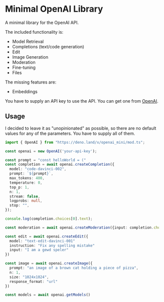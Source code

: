 # Minimal OpenAI Library

A minimal library for the OpenAI API.

The included functionality is:

* Model Retrieval
* Completions (text/code generation)
* Edit
* Image Generation
* Moderation
* Fine-tuning
* Files

The missing features are:

* Embeddings


You have to supply an API key to use the API. You can get one from [OpenAI](https://beta.openai.com/).


## Usage

I decided to leave it as "unopinionated" as possible, so there are no default values for any of the parameters. You have to supply all of them.

```ts
import { OpenAI } from "https://deno.land/x/openai_mini/mod.ts";

const openai = new OpenAI('your-api-key');

const prompt = "const helloWorld = ("
const completion = await openai.createCompletion({
  model: "code-davinci-002",
  prompt: `${prompt}`,
  max_tokens: 400,
  temperature: 0,
  top_p: 1,
  n: 1,
  stream: false,
  logprobs: null,
  stop: "",
});

console.log(completion.choices[0].text);

const moderation = await openai.createModeration({input: completion.choices[0].text})

const edit = await openai.createEdit({
  model: "text-edit-davinci-001"
  instruction: "Fix any spelling mistake"
  input: "I am a gewd speler"
})

const image = await openai.createImage({
  prompt: "an image of a brown cat holding a piece of pizza",
  n: 1,
  size: "1024x1024",
  response_format: "url"
})

const models = await openai.getModels()

```
